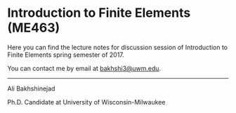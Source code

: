 # Introduction to Finite Elements (ME463)

Here you can find the lecture notes for discussion session of Introduction to Finite Elements spring semester of 2017.

You can contact me by email at bakhshi3@uwm.edu.
 

----
Ali Bakhshinejad 

Ph.D. Candidate at University of Wisconsin-Milwaukee
